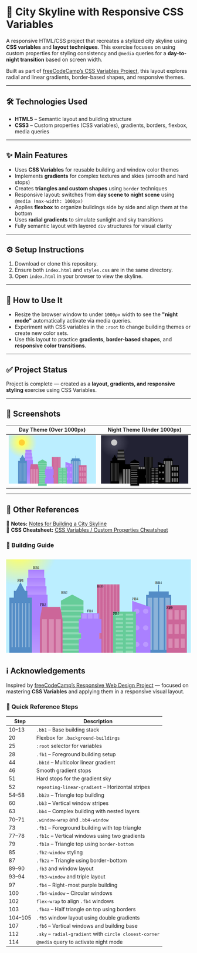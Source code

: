 # 🌆 City Skyline with Responsive CSS Variables

A responsive HTML/CSS project that recreates a stylized city skyline using **CSS variables** and **layout techniques**. This exercise focuses on using custom properties for styling consistency and `@media` queries for a **day-to-night transition** based on screen width.

Built as part of [freeCodeCamp’s CSS Variables Project](https://www.freecodecamp.org/learn/2022/responsive-web-design/learn-css-variables-by-building-a-city-skyline/), this layout explores radial and linear gradients, border-based shapes, and responsive themes.

---

## 🛠 Technologies Used

- **HTML5** – Semantic layout and building structure
- **CSS3** – Custom properties (CSS variables), gradients, borders, flexbox, media queries

---

## ✨ Main Features

- Uses **CSS Variables** for reusable building and window color themes
- Implements **gradients** for complex textures and skies (smooth and hard stops)
- Creates **triangles and custom shapes** using `border` techniques
- Responsive layout: switches from **day scene to night scene** using `@media (max-width: 1000px)`
- Applies **flexbox** to organize buildings side by side and align them at the bottom
- Uses **radial gradients** to simulate sunlight and sky transitions
- Fully semantic layout with layered `div` structures for visual clarity

---

## ⚙️ Setup Instructions

1. Download or clone this repository.
2. Ensure both `index.html` and `styles.css` are in the same directory.
3. Open `index.html` in your browser to view the skyline.

---

## 🧪 How to Use It

- Resize the browser window to under `1000px` width to see the **"night mode"** automatically activate via media queries.
- Experiment with CSS variables in the `:root` to change building themes or create new color sets.
- Use this layout to practice **gradients**, **border-based shapes**, and **responsive color transitions**.

---

## ✅ Project Status

Project is complete — created as a **layout, gradients, and responsive styling** exercise using CSS Variables.

---

## 📸 Screenshots

| Day Theme (Over 1000px) | Night Theme (Under 1000px) |
|-------------------------|----------------------------|
| ![](img/SCSH-08-City-Skyline-Clear-Sky.png) | ![](img/SCSH-07-City-Skyline-Dark-Sky.png) |


---

## 🔗 Other References

📘 **Notes:** [Notes for Building a City Skyline](https://github.com/candytale55/FCC-Code-Basics-Notes/blob/master/2025/Responsive-Design/building-a-city-skyline-with-CSS/img/Notes-for-Building-a-City-Skyline-with-CSS.md)  
🧾 **CSS Cheatsheet:** [CSS Variables / Custom Properties Cheatsheet](https://github.com/candytale55/my-snippets/blob/main/MD-Notes/CSS-Variables-Custom-Properties-Cheatsheet.md)


### 🧱 Building Guide

![City Skyline with Building Labels](img/SCSH-09-City-Skyline-Colored-Buildings-w-Building-Labels.PNG)
---

## ℹ️ Acknowledgements

Inspired by [freeCodeCamp’s Responsive Web Design Project](https://www.freecodecamp.org/learn/2022/responsive-web-design/learn-css-variables-by-building-a-city-skyline/) — focused on mastering **CSS Variables** and applying them in a responsive visual layout.


### 📘 Quick Reference Steps

| Step | Description |
|------|-------------|
| 10–13 | `.bb1` – Base building stack |
| 20 | Flexbox for `.background-buildings` |
| 25 | `:root` selector for variables |
| 28 | `.fb1` – Foreground building setup |
| 44 | `.bb1d` – Multicolor linear gradient |
| 46 | Smooth gradient stops |
| 51 | Hard stops for the gradient sky |
| 52 | `repeating-linear-gradient` – Horizontal stripes |
| 54–58 | `.bb2a` – Triangle top building |
| 60 | `.bb3` – Vertical window stripes |
| 63 | `.bb4` – Complex building with nested layers |
| 70–71 | `.window-wrap` and `.bb4-window` |
| 73 | `.fb1` – Foreground building with top triangle |
| 77–78 | `.fb1c` – Vertical windows using two gradients |
| 79 | `.fb1a` – Triangle top using `border-bottom` |
| 85 | `.fb2-window` styling |
| 87 | `.fb2a` – Triangle using border-bottom |
| 89–90 | `.fb3` and window layout |
| 93–94 | `.fb3-window` and triple layout |
| 97 | `.fb4` – Right-most purple building |
| 100 | `.fb4-window` – Circular windows |
| 102 | `flex-wrap` to align `.fb4` windows |
| 103 | `.fb4a` – Half triangle on top using borders |
| 104–105 | `.fb5` window layout using double gradients |
| 107 | `.fb6` – Vertical windows and building base |
| 112 | `.sky` – `radial-gradient` with `circle closest-corner` |
| 114 | `@media` query to activate night mode |
